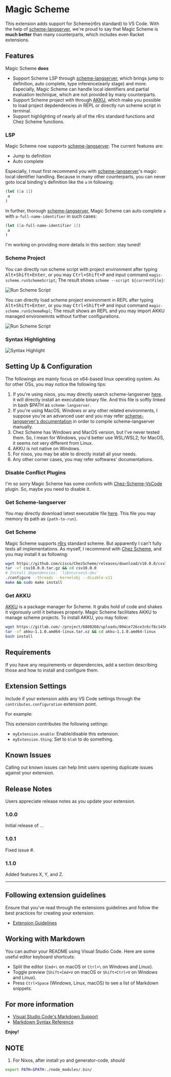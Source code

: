 # Magic Scheme 

This extension adds support for Scheme(r6rs standard) to VS Code. With the help of [scheme-langserver](https://github.com/ufo5260987423/scheme-langserver), we're proud to say that Magic Scheme is **much better** than many counterparts, which includes even Racket extensions.

## Features

Magic Scheme **does**

- Support Scheme LSP through [scheme-langserver](https://github.com/ufo5260987423/scheme-langserver), which brings jump to definition, auto complete, type inference(early stage) and more. Especially, Magic Scheme can handle local identifiers and partial evaluation technique, which are not provided by many counterparts.
- Support Scheme project with through [AKKU](https://akkuscm.org/), which make you possible to load project depdendencies in REPL or directly run scheme script in terminal.
- Support highlighting of nearly all of the r6rs standard functions and Chez Scheme functions.

### LSP
Magic Scheme now supports [scheme-langserver](https://github.com/ufo5260987423/scheme-langserver). The current features are:

- Jump to definition
- Auto complete

Especially, I must first recommend you with [scheme-langserver](https://github.com/ufo5260987423/scheme-langserver)'s magic local identifier handling. Because in many other counterparts, you can never goto local binding's definition like the `a` in following:

```scheme
(let ([a 1])
 a
)
```

In further, thorough [scheme-langserver](https://github.com/ufo5260987423/scheme-langserver), Magic Scheme can auto complete `a` with `a-full-name-identifier` in such cases:

```scheme
(let ([a-full-name-identifier 1])
 a
)
```

I'm working on providing more details in this section: stay tuned!

### Scheme Project

You can directly run scheme script with project environment after typing <kbd>Alt+Shift+Enter</kbd>, or you may <kbd>Ctrl+Shift+P</kbd> and input command `magic-scheme.runSchemeScript`; The result shows `scheme --script ${currentFile}`:

![Run Scheme Script](images/runSchemeScript.png)

You can directly load scheme project environment in REPL after typing <kbd>Alt+Shift+Enter</kbd>, or you may <kbd>Ctrl+Shift+P</kbd>  and input command `magic-scheme.runSchemeRepl`; The result shows an REPL and you may import AKKU managed environemnts without further configurations.

![Run Scheme Script](images/runSchemeRepl.png)

### Syntax Highlighting

![Syntax Highlight](images/syntax_highlight.png)

## Setting Up & Configuration

The followings are mainly focus on x64-based linux operating system. As for other OSs, you may notice the following tips:
1. If you're using nixos, you may directly search scheme-langserver [here](https://search.nixos.org/packages?channel=unstable&show=akkuPackages.scheme-langserver&from=0&size=50&sort=relevance&type=packages&query=akkuPackages.scheme-langserver). it will directly install an executable binary file. And this file is softly linked in bash $PATH as `scheme-langserver`.
2. If you're using MacOS, Windows or any other related environments, I suppose you're an advanced user and you may refer [scheme-langserver's documentation](https://github.com/ufo5260987423/scheme-langserver) in order to compile scheme-langserver manually.
3. Chez Scheme has Windows and MacOS version, but I've never tested them. So, I mean for Windows, you'd better use WSL/WSL2; for MacOS, it seems not very different from Linux.
4. AKKU is not native on Windows.
5. For nixos, you may be able to directly install all your needs.
6. Any other corner cases, you may refer softwares' documentations.

### Disable Conflict Plugins

I'm so sorry Magic Scheme has some conficts with [Chez-Scheme-VsCode](https://github.com/abhi18av/Chez-Scheme-VsCode) plugin. So, maybe you need to disable it.

### Get Scheme-langserver

You may directly download latest executable file [here](https://github.com/ufo5260987423/scheme-langserver/releases/latest/download/run). This file you may memory its path as `{path-to-run}`.

### Get Scheme
Magic Scheme supports [r6rs](http://r6rs.org/) standard scheme. But apparently I can't fully tests all implementations. As myself, I recommend with [Chez Scheme](https://cisco.github.io/ChezScheme/), and you may install it as following:

```bash
wget https://github.com/cisco/ChezScheme/releases/download/v10.0.0/csv10.0.0.tar.gz
tar -xf csv10.0.0.tar.gz && cd csv10.0.0
# Install dependencies: `libncurses5-dev`
./configure --threads --kernelobj --disable-x11
make && sudo make install
```

### Get AKKU

[AKKU](https://akkuscm.org/) is a package manager for Scheme. It grabs hold of code and shakes it vigorously until it behaves properly. Magic Scheme facilitates AKKU to manage scheme projects. To install AKKU, you may follow:

```bash
wget https://gitlab.com/-/project/6808260/uploads/094ce726ce3c6cf8c14560f1e31aaea0/akku-1.1.0.amd64-linux.tar.xz
tar -xf akku-1.1.0.amd64-linux.tar.xz && cd akku-1.1.0.amd64-linux
bash install
```

## Requirements

If you have any requirements or dependencies, add a section describing those and how to install and configure them.

## Extension Settings

Include if your extension adds any VS Code settings through the `contributes.configuration` extension point.

For example:

This extension contributes the following settings:

* `myExtension.enable`: Enable/disable this extension.
* `myExtension.thing`: Set to `blah` to do something.

## Known Issues

Calling out known issues can help limit users opening duplicate issues against your extension.

## Release Notes

Users appreciate release notes as you update your extension.

### 1.0.0

Initial release of ...

### 1.0.1

Fixed issue #.

### 1.1.0

Added features X, Y, and Z.

---

## Following extension guidelines

Ensure that you've read through the extensions guidelines and follow the best practices for creating your extension.

* [Extension Guidelines](https://code.visualstudio.com/api/references/extension-guidelines)

## Working with Markdown

You can author your README using Visual Studio Code. Here are some useful editor keyboard shortcuts:

* Split the editor (`Cmd+\` on macOS or `Ctrl+\` on Windows and Linux).
* Toggle preview (`Shift+Cmd+V` on macOS or `Shift+Ctrl+V` on Windows and Linux).
* Press `Ctrl+Space` (Windows, Linux, macOS) to see a list of Markdown snippets.

## For more information

* [Visual Studio Code's Markdown Support](http://code.visualstudio.com/docs/languages/markdown)
* [Markdown Syntax Reference](https://help.github.com/articles/markdown-basics/)

**Enjoy!**

## NOTE
1. For Nixos, after install yo and generator-code, should 
```bash 
export PATH=$PATH:./node_modules/.bin/
```